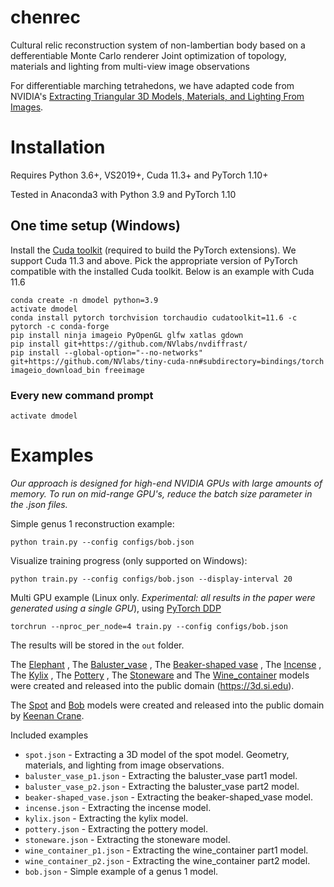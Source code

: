 # chenrec
Cultural relic reconstruction system of non-lambertian body based on a defferentiable Monte Carlo renderer
Joint optimization of topology, materials and lighting from multi-view image observations 

For differentiable marching tetrahedons, we have adapted code from NVIDIA's [Extracting Triangular 3D Models, Materials, and Lighting From Images](https://github.com/NVlabs/nvdiffrec).

# Installation

Requires Python 3.6+, VS2019+, Cuda 11.3+ and PyTorch 1.10+

Tested in Anaconda3 with Python 3.9 and PyTorch 1.10

## One time setup (Windows)

Install the [Cuda toolkit](https://developer.nvidia.com/cuda-toolkit) (required to build the PyTorch extensions).
We support Cuda 11.3 and above.
Pick the appropriate version of PyTorch compatible with the installed Cuda toolkit.
Below is an example with Cuda 11.6

```
conda create -n dmodel python=3.9
activate dmodel
conda install pytorch torchvision torchaudio cudatoolkit=11.6 -c pytorch -c conda-forge
pip install ninja imageio PyOpenGL glfw xatlas gdown
pip install git+https://github.com/NVlabs/nvdiffrast/
pip install --global-option="--no-networks" git+https://github.com/NVlabs/tiny-cuda-nn#subdirectory=bindings/torch
imageio_download_bin freeimage
```

### Every new command prompt
`activate dmodel`

# Examples

*Our approach is designed for high-end NVIDIA GPUs with large amounts of memory.
To run on mid-range GPU's, reduce the batch size parameter in the .json files.*

Simple genus 1 reconstruction example:
```
python train.py --config configs/bob.json
```
Visualize training progress (only supported on Windows):
```
python train.py --config configs/bob.json --display-interval 20
```

Multi GPU example (Linux only. *Experimental: all results in the paper were generated using a single GPU*),
using [PyTorch DDP](https://pytorch.org/docs/stable/elastic/run.html#launcher-api)
```
torchrun --nproc_per_node=4 train.py --config configs/bob.json
```

The results will be stored in the `out` folder.

The [Elephant](https://3d.si.edu/object/3d/spouted-vessel-he-form-elephant-masks-taotie-dragons-and-snakes:d8c63598-4ebc-11ea-b77f-2e728ce88125) ,
The [Baluster_vase](https://3d.si.edu/object/3d/baluster-vase-one-three-five-piece-garniture-f1980190-194:d8c62634-4ebc-11ea-b77f-2e728ce88125) ,
The [Beaker-shaped vase](https://3d.si.edu/object/3d/beaker-vase-one-five-piece-garniture:446bedc0-76f1-4eb9-a30e-355be14e9e30) ,
The [Incense](https://3d.si.edu/object/3d/lidded-incense-burner-xianglu-geometric-decoration-and-narrative-scenes:ce850625-2cf1-4c6f-9086-0d5845d9a664) ,
The [Kylix](https://3d.si.edu/object/3d/kylix:547c78d1-620b-40c4-982e-01928870fef4) ,
The [Pottery](https://3d.si.edu/object/3d/colonoware-pot-cooper-river-charleston-county-sc:79da3e3f-3ad7-41de-8956-e891d88a3c5f) ,
The [Stoneware](https://3d.si.edu/object/3d/stoneware-jug-created-thomas-commeraw:82adf5d6-5ec4-46cc-9e68-6a4d7c5ea824) and
The [Wine_container](https://3d.si.edu/object/3d/ritual-wine-container-fangyi-maskstaotie-serpents-and-birds:d8c62f94-4ebc-11ea-b77f-2e728ce88125)
models were created and released into the public domain (https://3d.si.edu).

The [Spot](http://www.cs.cmu.edu/~kmcrane/Projects/ModelRepository/index.html#spot) and
[Bob](https://www.cs.cmu.edu/~kmcrane/Projects/ModelRepository/index.html) models were
created and released into the public domain by [Keenan Crane](http://www.cs.cmu.edu/~kmcrane/index.html).

Included examples

- `spot.json` - Extracting a 3D model of the spot model. Geometry, materials, and lighting from image observations.
- `baluster_vase_p1.json` - Extracting the baluster_vase part1 model.
- `baluster_vase_p2.json` - Extracting the baluster_vase part2 model.
- `beaker-shaped_vase.json` - Extracting the beaker-shaped_vase model.
- `incense.json` - Extracting the incense model.
- `kylix.json` - Extracting the kylix model.
- `pottery.json` - Extracting the pottery model.
- `stoneware.json` - Extracting the stoneware model.
- `wine_container_p1.json` - Extracting the wine_container part1 model.
- `wine_container_p2.json` - Extracting the wine_container part2 model.
- `bob.json` - Simple example of a genus 1 model.
